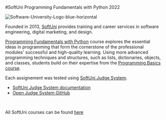 #SoftUni Programming Fundamentals with Python 2022

![Software-University-Logo-blue-horizontal](https://user-images.githubusercontent.com/31969114/205450317-1d1e29a8-d5c7-4120-881f-fd42dd9221a9.png)

Founded in 2013, [SoftUni](https://about.softuni.bg) provides training and career services in software engineering, digital marketing, and design.

[Programming Fundamentals with Python](https://softuni.bg/trainings/3840/programming-fundamentals-with-python-september-2022) course explores the essential ideas in programming that form the cornerstone of the professional modules' successful and high-quality learning. Using more advanced programming techniques and structures, such as lists, dictionaries, objects, and classes, students build on their expertise from the [Programming Basics course](https://softuni.bg/courses/programming-basics).

Each assignement was tested using [SoftUni Judge System](https://judge.softuni.org).
* [SoftUni Judge System documentation](https://judge.softuni.org/Content/PublicFiles/SoftUni-Judge-System-Guidelines-en.pdf)
* [Open Judge System GitHub](https://github.com/NikolayIT/OpenJudgeSystem)  
</br>

All SoftUni courses can be found [here](https://softuni.bg/trainings/opencourses)
